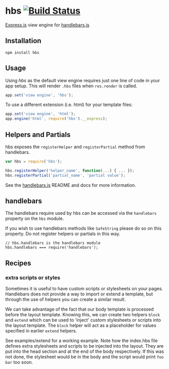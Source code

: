 # hbs [![Build Status](https://secure.travis-ci.org/donpark/hbs.png)](http://travis-ci.org/donpark/hbs) #

[Express.js](http://github.com/visionmedia/express) view engine for
[handlebars.js](http://github.com/wycats/handlebars.js)

## Installation ##

```
npm install hbs
```

## Usage ##

Using *hbs* as the default view engine requires just one line of code in your app setup. This will render `.hbs` files when `res.render` is called.

```javascript
app.set('view engine', 'hbs');
```

To use a different extension (i.e. html) for your template files:

```javascript
app.set('view engine', 'html');
app.engine('html', require('hbs').__express);
```

## Helpers and Partials ##

hbs exposes the `registerHelper` and `registerPartial` method from handlebars.

```javascript
var hbs = require('hbs');

hbs.registerHelper('helper_name', function(...) { ... });
hbs.registerPartial('partial_name', 'partial value');
```

See the [handlebars.js](http://github.com/wycats/handlebars.js) README and docs for more information.

## handlebars

The handlebars require used by hbs can be accessed via the `handlebars` property on the `hbs` module.

If you wish to use handlebars methods like `SafeString` please do so on this property. Do not register 
helpers or partials in this way.

```
// hbs.handlebars is the handlebars module
hbs.handlebars === require('handlebars');
```

## Recipes ##

### extra scripts or styles

Sometimes it is useful to have custom scripts or stylesheets on your pages. Handlebars does not provide a way to import or extend a template, but through the use of helpers you can create a similar result.

We can take advantage of the fact that our body template is processed before the layout template. Knowing this, we can create two helpers `block` and `extend` which can be used to 'inject' custom stylesheets or scripts into the layout template. The `block` helper will act as a placeholder for values specified in earlier `extend` helpers.

See examples/extend for a working example. Note how the index.hbs file defines extra stylesheets and scripts to be injected into the layout. They are put into the head section and at the end of the body respectively. If this was not done, the stylesheet would be in the body and the script would print `foo bar` too soon.

